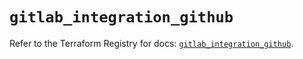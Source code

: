 # `gitlab_integration_github`

Refer to the Terraform Registry for docs: [`gitlab_integration_github`](https://registry.terraform.io/providers/gitlabhq/gitlab/17.1.0/docs/resources/integration_github).
